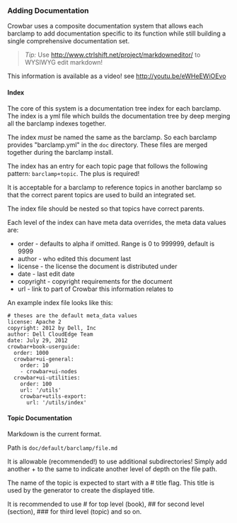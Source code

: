 ### Adding Documentation

Crowbar uses a composite documentation system that allows each barclamp to add documentation specific to its function while still building a single comprehensive documentation set.

> _Tip:_ Use http://www.ctrlshift.net/project/markdowneditor/ to WYSIWYG edit markdown!

This information is available as a video! see http://youtu.be/eWHeEWiOEvo

#### Index
The core of this system is a documentation tree index for each barclamp.  The index is a yml file which builds the documentation tree by deep merging all the barclamp indexes together.

The index _must_ be named the same as the barclamp.  So each barclamp provides "barclamp.yml" in the `doc` directory.  These files are merged together during the barclamp install. 

The index has an entry for each topic page that follows the following pattern: `barclamp+topic`.  The plus is required!

It is acceptable for a barclamp to reference topics in another barclamp so that the correct parent topics are used to build an integrated set.

The index file should be nested so that topics have correct parents.

Each level of the index can have meta data overrides, the meta data values are:

* order - defaults to alpha if omitted.  Range is 0 to 999999, default is 9999
* author - who edited this document last
* license - the license the document is distributed under
* date - last edit date
* copyright - copyright requirements for the document
* url - link to part of Crowbar this information relates to

An example index file looks like this:

    # theses are the default meta_data values
    license: Apache 2
    copyright: 2012 by Dell, Inc
    author: Dell CloudEdge Team
    date: July 29, 2012
    crowbar+book-userguide:
      order: 1000
      crowbar+ui-general:
        order: 10
        - crowbar+ui-nodes
      crowbar+ui-utilities:
        order: 100
        url: '/utils'
        crowbar+utils-export:
          url: '/utils/index'
          

#### Topic Documentation

Markdown is the current format.

Path is `doc/default/barclamp/file.md`

It is allowable (recommended!) to use additional subdirectories!  Simply add another + to the same to indicate another level of depth on the file path.

The name of the topic is expected to start with a # title flag.  This title is used by the generator to create the displayed title.

It is recommended to use # for top level (book), ## for second level (section), ### for third level (topic) and so on.

